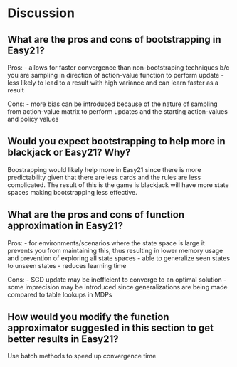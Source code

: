 # Discussion

## What are the pros and cons of bootstrapping in Easy21?

Pros: 
    - allows for faster convergence than non-bootstraping techniques b/c you are sampling in direction of action-value function to perform update
    - less likely to lead to a result with high variance and can learn faster as a result

Cons:
    - more bias can be introduced because of the nature of sampling from action-value matrix to perform updates and the starting action-values and policy values

## Would you expect bootstrapping to help more in blackjack or Easy21? Why?

Boostrapping would likely help more in Easy21 since there is more predictability given that there are less cards and the rules are less complicated.  The result of this is the game is blackjack will have more state spaces making bootstrapping less effective.

## What are the pros and cons of function approximation in Easy21?

Pros:
    - for environments/scenarios where the state space is large it prevents you from maintaining this, thus resulting in lower memory usage and prevention of exploring all state spaces
    - able to generalize seen states to unseen states
    - reduces learning time

Cons:
    - SGD update may be inefficient to converge to an optimal solution
    - some imprecision may be introduced since generalizations are being made compared to table lookups in MDPs

## How would you modify the function approximator suggested in this section to get better results in Easy21?

Use batch methods to speed up convergence time